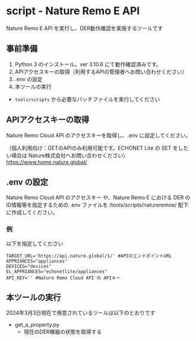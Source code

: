 # script - Nature Remo E API
Nature Remo E API を実行し、DER動作確認を実施するツールです

## 事前準備

1. Python 3 のインストール。ver 3.10.6 にて動作確認済みです。
2. APIアクセスキーの取得（利用するAPIの管理者へお問い合わせください）
3. .env の設定
4. 本ツールの実行
  - `tools/scripts` から必要なバッチファイルを実行してください 

## APIアクセスキーの取得

Nature Remo Cloud API のアクセスキーを取得し、.env に設定してください。

（個人利用向け：GETのAPIのみ利用可能です。ECHONET Lite の SET をしたい場合は Nature株式会社へお問い合わせください）
https://www.home.nature.global/

## .env の設定

Nature Remo Cloud API のアクセスキー や、Nature Remo E における DER のID情報等を指定するための .env ファイルを /tools/scripts/natureremoe/ 配下に作成してください。

### 例
以下を指定してください
```
TARGET_URL='https://api.nature.global/1/' #APIのエンドポイントURL
APPRIANCES="appliances"
DEVICES="devices"
EL_APPRIANCES="echonetlite/appliances"
API_KEY='' #Nature Remo Cloud API の APIキー
```

## 本ツールの実行
2024年3月3日現在で用意されているツールは以下のとおりです

- get_a_property.py
  - 現在のDER機器の状態を取得する
